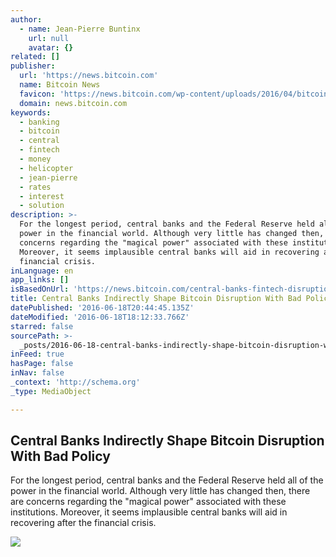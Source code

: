 ```yaml
---
author:
  - name: Jean-Pierre Buntinx
    url: null
    avatar: {}
related: []
publisher:
  url: 'https://news.bitcoin.com'
  name: Bitcoin News
  favicon: 'https://news.bitcoin.com/wp-content/uploads/2016/04/bitcoin_fav.png'
  domain: news.bitcoin.com
keywords:
  - banking
  - bitcoin
  - central
  - fintech
  - money
  - helicopter
  - jean-pierre
  - rates
  - interest
  - solution
description: >-
  For the longest period, central banks and the Federal Reserve held all of the
  power in the financial world. Although very little has changed then, there are
  concerns regarding the "magical power" associated with these institutions.
  Moreover, it seems implausible central banks will aid in recovering after the
  financial crisis.
inLanguage: en
app_links: []
isBasedOnUrl: 'https://news.bitcoin.com/central-banks-fintech-disruption/'
title: Central Banks Indirectly Shape Bitcoin Disruption With Bad Policy
datePublished: '2016-06-18T20:44:45.135Z'
dateModified: '2016-06-18T18:12:33.766Z'
starred: false
sourcePath: >-
  _posts/2016-06-18-central-banks-indirectly-shape-bitcoin-disruption-with-bad-p.md
inFeed: true
hasPage: false
inNav: false
_context: 'http://schema.org'
_type: MediaObject

---
```

<article style=""><h1>Central Banks Indirectly Shape Bitcoin Disruption With Bad Policy</h1><p>For the longest period, central banks and the Federal Reserve held all of the power in the financial world. Although very little has changed then, there are concerns regarding the "magical power" associated with these institutions. Moreover, it seems implausible central banks will aid in recovering after the financial crisis.</p><img src="https://news.bitcoin.com/wp-content/uploads/2016/06/Central-bank-Woes.jpg" /></article>